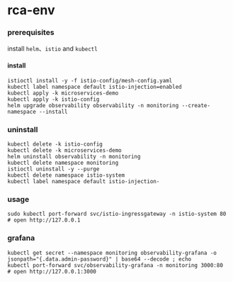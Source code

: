 # rca-env

### prerequisites

install `helm`、`istio` and `kubectl`

#### install

```shell
istioctl install -y -f istio-config/mesh-config.yaml
kubectl label namespace default istio-injection=enabled
kubectl apply -k microservices-demo
kubectl apply -k istio-config
helm upgrade observability observability -n monitoring --create-namespace --install
````

### uninstall

```shell
kubectl delete -k istio-config
kubectl delete -k microservices-demo
helm uninstall observability -n monitoring
kubectl delete namespace monitoring
istioctl uninstall -y --purge
kubectl delete namespace istio-system
kubectl label namespace default istio-injection-
```

### usage

```shell
sudo kubectl port-forward svc/istio-ingressgateway -n istio-system 80
# open http://127.0.0.1
```

### grafana

```shell
kubectl get secret --namespace monitoring observability-grafana -o jsonpath="{.data.admin-password}" | base64 --decode ; echo
kubectl port-forward svc/observability-grafana -n monitoring 3000:80
# open http://127.0.0.1:3000
```

